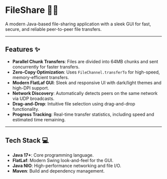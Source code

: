 # FileShare 📁🚀

A modern Java-based file-sharing application with a sleek GUI for fast, secure, and reliable peer-to-peer file transfers.

---

## Features ✨

- **Parallel Chunk Transfers**: Files are divided into 64MB chunks and sent concurrently for faster transfers.
- **Zero-Copy Optimization**: Uses `FileChannel.transferTo` for high-speed, memory-efficient transfers.
- **Modern FlatLaf GUI**: Sleek and responsive UI with dark/light themes and high-DPI support.
- **Network Discovery**: Automatically detects peers on the same network via UDP broadcasts.
- **Drag-and-Drop**: Intuitive file selection using drag-and-drop functionality.
- **Progress Tracking**: Real-time transfer statistics, including speed and estimated time remaining.

---

## Tech Stack 💻

- **Java 17+**: Core programming language.
- **FlatLaf**: Modern Swing look-and-feel for the GUI.
- **Java NIO**: High-performance networking and file I/O.
- **Maven**: Build and dependency management.




